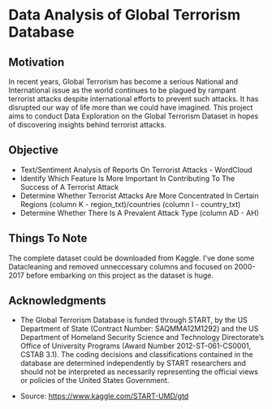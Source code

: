 # Data Analysis of Global Terrorism Database

## Motivation
In recent years, Global Terrorism has become a serious National and International issue as the world continues to be plagued by rampant terrorist attacks despite international efforts to prevent such attacks. It has disrupted our way of life more than we could have imagined. This project aims to conduct Data Exploration on the Global Terrorism Dataset in hopes of discovering insights behind terrorist attacks. 

## Objective

* Text/Sentiment Analysis of Reports On Terrorist Attacks - WordCloud
* Identify Which Feature Is More Important In Contributing To The Success of A Terrorist Attack
* Determine Whether Terrorist Attacks Are More Concentrated In Certain Regions (column K - region_txt)/countries (column I - country_txt)
* Determine Whether There Is A Prevalent Attack Type (column AD - AH)

## Things To Note

The complete dataset could be downloaded from Kaggle. I've done some Datacleaning and removed unneccessary columns and focused on 2000-2017 before embarking on this project as the dataset is huge.


## Acknowledgments

* The Global Terrorism Database is funded through START, by the US Department of State (Contract Number: SAQMMA12M1292) and the US Department of Homeland Security Science and Technology Directorate’s Office of University Programs (Award Number 2012-ST-061-CS0001, CSTAB 3.1). The coding decisions and classifications contained in the database are determined independently by START researchers and should not be interpreted as necessarily representing the official views or policies of the United States Government.

* Source: https://www.kaggle.com/START-UMD/gtd

